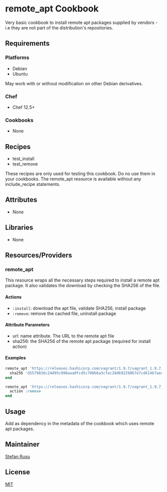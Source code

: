 # remote_apt Cookbook

Very basic cookbook to install remote apt packages supplied by vendors - i.e they are not part of the distribution's repositories.

## Requirements

### Platforms

 - Debian
 - Ubuntu

May work with or without modification on other Debian derivatives.

### Chef

 - Chef 12.5+

### Cookbooks

 - None

## Recipes

 - test_install
 -  test_remove

These recipes are only used for testing this cookbook. Do no use them in your cookbooks. The remote_apt resource is available without any include_recipe statements.

## Attributes

 - None

## Libraries

 - None

## Resources/Providers

### remote_apt

This resource wraps all the necessary steps required to install a remote apt package. It also validates the download by checking the SHA256 of the file.

#### Actions

 - `:install`: download the apt file, validate SHA256, install package
 - `:remove`: remove the cached file, uninstall package

#### Attribute Parameters

 - url: name attribute. The URL to the remote apt file
 - sha256: the SHA256 of the remote apt package (required for install action)

#### Examples

```ruby
remote_apt 'https://releases.hashicorp.com/vagrant/1.9.7/vagrant_1.9.7_x86_64.deb' do
  sha256 'd5579836c24d95c990aaa0fcd5c700b6a3cfac28d69229867e7cd614b7aecbdd'
end

remote_apt 'https://releases.hashicorp.com/vagrant/1.9.7/vagrant_1.9.7_x86_64.deb' do
  action :remove
end
```

## Usage

Add as dependency in the metadata of the cookbook which uses remote apt packages.

## Maintainer

[Stefan Rusu](https://github.com/SaltwaterC)

## License

[MIT](https://github.com/SaltwaterC/remote_apt/blob/master/LICENSE)
